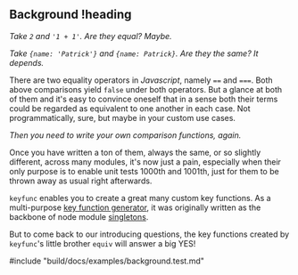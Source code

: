 ## Background !heading

*Take `2` and `'1 + 1'`. Are they equal? Maybe.*

*Take `{name: 'Patrick'}` and `{name: Patrick}`. Are they the same? It depends.*

There are two equality operators in *Javascript*, namely `==` and `===`. Both above comparisons yield `false` under both operators. But a glance at both of them and it's easy to convince oneself that in a sense both their terms could be regarded as equivalent to one another in each case. Not programmatically, sure, but maybe in your custom use cases.

*Then you need to write your own comparison functions, again.*

Once you have written a ton of them, always the same, or so slightly different, across many modules, it's now just a pain, especially when their only purpose is to enable unit tests 1000th and 1001th, just for them to be thrown away as usual right afterwards.

`keyfunc` enables you to create a great many custom key functions. As a multi-purpose [key function generator](#usage), it was originally written as the backbone of node module [singletons](https://github.com/jlenoble/singletons).

But to come back to our introducing questions, the key functions created by `keyfunc`'s little brother `equiv` will answer a big YES!

#include "build/docs/examples/background.test.md"
